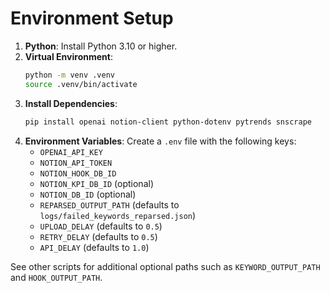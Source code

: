 # Environment Setup

1. **Python**: Install Python 3.10 or higher.
2. **Virtual Environment**:
   ```bash
   python -m venv .venv
   source .venv/bin/activate
   ```
3. **Install Dependencies**:
   ```bash
   pip install openai notion-client python-dotenv pytrends snscrape
   ```
4. **Environment Variables**: Create a `.env` file with the following keys:
   - `OPENAI_API_KEY`
   - `NOTION_API_TOKEN`
   - `NOTION_HOOK_DB_ID`
   - `NOTION_KPI_DB_ID` (optional)
   - `NOTION_DB_ID` (optional)
   - `REPARSED_OUTPUT_PATH` (defaults to `logs/failed_keywords_reparsed.json`)
   - `UPLOAD_DELAY` (defaults to `0.5`)
   - `RETRY_DELAY` (defaults to `0.5`)
   - `API_DELAY` (defaults to `1.0`)

See other scripts for additional optional paths such as `KEYWORD_OUTPUT_PATH` and `HOOK_OUTPUT_PATH`.
